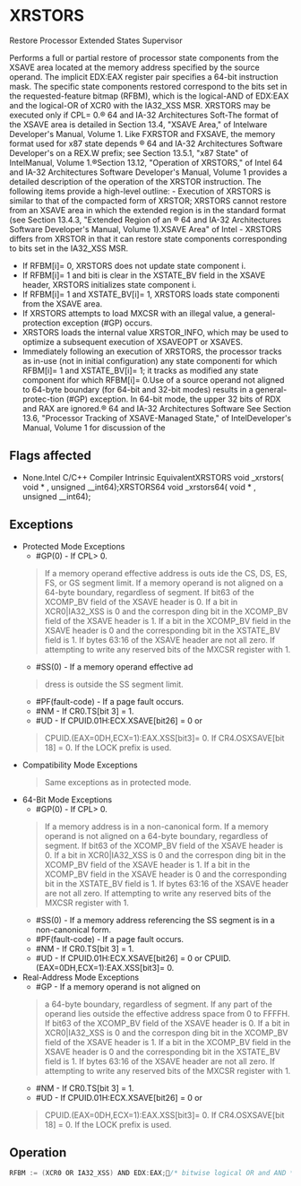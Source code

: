 # XRSTORS

Restore Processor Extended States Supervisor

Performs a full or partial restore of processor state components from the XSAVE area located at the memory address specified by the source operand.
The implicit EDX:EAX register pair specifies a 64-bit instruction mask.
The specific state components restored correspond to the bits set in the requested-feature bitmap (RFBM), which is the logical-AND of EDX:EAX and the logical-OR of XCR0 with the IA32_XSS MSR.
XRSTORS may be executed only if CPL= 0.® 64 and IA-32 Architectures Soft-The format of the XSAVE area is detailed in Section 13.4, "XSAVE Area," of Intelware Developer's Manual, Volume 1.
Like FXRSTOR and FXSAVE, the memory format used for x87 state depends ® 64 and IA-32 Architectures Software Developer's on a REX.W prefix; see Section 13.5.1, "x87 State" of IntelManual, Volume 1.®Section 13.12, "Operation of XRSTORS," of Intel 64 and IA-32 Architectures Software Developer's Manual, Volume 1 provides a detailed description of the operation of the XRSTOR instruction.
The following items provide a high-level outline: - Execution of XRSTORS is similar to that of the compacted form of XRSTOR; XRSTORS cannot restore from an XSAVE area in which the extended region is in the standard format (see Section 13.4.3, "Extended Region of an ® 64 and IA-32 Architectures Software Developer's Manual, Volume 1).XSAVE Area" of Intel - XRSTORS differs from XRSTOR in that it can restore state components corresponding to bits set in the IA32_XSS MSR.
- If RFBM[i]= 0, XRSTORS does not update state component i.
- If RFBM[i]= 1 and biti is clear in the XSTATE_BV field in the XSAVE header, XRSTORS initializes state component i.
- If RFBM[i]= 1 and XSTATE_BV[i]= 1, XRSTORS loads state componenti from the XSAVE area.
- If XRSTORS attempts to load MXCSR with an illegal value, a general-protection exception (#GP) occurs.
- XRSTORS loads the internal value XRSTOR_INFO, which may be used to optimize a subsequent execution of XSAVEOPT or XSAVES.
- Immediately following an execution of XRSTORS, the processor tracks as in-use (not in initial configuration) any state componenti for which RFBM[i]= 1 and XSTATE_BV[i]= 1; it tracks as modified any state component ifor which RFBM[i]= 0.Use of a source operand not aligned to 64-byte boundary (for 64-bit and 32-bit modes) results in a general-protec-tion (#GP) exception.
In 64-bit mode, the upper 32 bits of RDX and RAX are ignored.® 64 and IA-32 Architectures Software See Section 13.6, "Processor Tracking of XSAVE-Managed State," of IntelDeveloper's Manual, Volume 1 for discussion of the 

## Flags affected

- None.Intel C/C++ Compiler Intrinsic EquivalentXRSTORS void _xrstors( void * , unsigned __int64);XRSTORS64 void _xrstors64( void * , unsigned __int64);

## Exceptions

- Protected Mode Exceptions
  - #GP(0) - If CPL> 0.
  > If a memory operand effective address is outs
  > ide the CS, DS, ES, FS, or GS segment limit.
  > If a memory operand is not aligned on 
  > a 64-byte boundary, regardless of segment.
  > If bit63 of the XCOMP_BV field of the XSAVE header is 0.
  > If a bit in XCR0|IA32_XSS is 0 and the correspon
  > ding bit in the XCOMP_BV field of the XSAVE 
  > header is 1.
  > If a bit in the XCOMP_BV field in the XSAVE header is 0 and the corresponding bit in the 
  > XSTATE_BV field is 1.
  > If bytes 63:16 of the XSAVE header are not all zero.
  > If attempting to write any reserved bits of the MXCSR register with 1.
  - #SS(0) - If a memory operand effective ad
  > dress is outside the SS segment limit.
  - #PF(fault-code) - If a page fault occurs.
  - #NM - If CR0.TS[bit 3] = 1.
  - #UD - If CPUID.01H:ECX.XSAVE[bit26] = 0 or
  >  CPUID.(EAX=0DH,ECX=1):EAX.XSS[bit3]= 0.
  > If CR4.OSXSAVE[bit 18] = 0.
  > If the LOCK prefix is used.
- Compatibility Mode Exceptions
  > Same exceptions as in protected mode.
- 64-Bit Mode Exceptions
  - #GP(0) - If CPL> 0.
  > If a memory address is in a non-canonical form.
  > If a memory operand is not aligned on 
  > a 64-byte boundary, regardless of segment.
  > If bit63 of the XCOMP_BV field of the XSAVE header is 0.
  > If a bit in XCR0|IA32_XSS is 0 and the correspon
  > ding bit in the XCOMP_BV field of the XSAVE 
  > header is 1.
  > If a bit in the XCOMP_BV field in the XSAVE header is 0 and the corresponding bit in the 
  > XSTATE_BV field is 1.
  > If bytes 63:16 of the XSAVE header are not all zero.
  > If attempting to write any reserved bits of the MXCSR register with 1.
  - #SS(0) - If a memory address referencing the SS segment is in a non-canonical form.
  - #PF(fault-code) - If a page fault occurs.
  - #NM - If CR0.TS[bit 3] = 1.
  - #UD - If CPUID.01H:ECX.XSAVE[bit26] = 0 or CPUID.(EAX=0DH,ECX=1):EAX.XSS[bit3]= 0.
- Real-Address Mode Exceptions
  - #GP - If a memory operand is not aligned on
  > a 64-byte boundary, regardless of segment.
  > If any part of the operand lies outside 
  > the effective address space from 0 to FFFFH.
  > If bit63 of the XCOMP_BV field of the XSAVE header is 0.
  > If a bit in XCR0|IA32_XSS is 0 and the correspon
  > ding bit in the XCOMP_BV field of the XSAVE 
  > header is 1.
  > If a bit in the XCOMP_BV field in the XSAVE header is 0 and the corresponding bit in the 
  > XSTATE_BV field is 1.
  > If bytes 63:16 of the XSAVE header are not all zero.
  > If attempting to write any reserved bits of the MXCSR register with 1.
  - #NM - If CR0.TS[bit 3] = 1.
  - #UD - If CPUID.01H:ECX.XSAVE[bit26] = 0 or
  >  CPUID.(EAX=0DH,ECX=1):EAX.XSS[bit3]= 0.
  > If CR4.OSXSAVE[bit 18] = 0.
  > If the LOCK prefix is used.

## Operation

```C
RFBM := (XCR0 OR IA32_XSS) AND EDX:EAX;/* bitwise logical OR and AND */COMPMASK := XCOMP_BV field from XSAVE header;RSTORMASK := XSTATE_BV field from XSAVE header;FORMAT = COMPMASK AND 7FFFFFFF_FFFFFFFFH;RESTORE_FEATURES = FORMAT AND RFBM;TO_BE_RESTORED := RESTORE_FEATURES AND RSTORMASK;FORCE_INIT := RFBM AND NOT FORMAT;TO_BE_INITIALIZED = (RFBM AND NOT RSTORMASK) OR FORCE_INIT;IF TO_BE_RESTORED[0] = 1THENXINUSE[0] := 1;load x87 state from legacy region of XSAVE area;ELSIF TO_BE_INITIALIZED[0] = 1THENXINUSE[0] := 0;initialize x87 state;FI;IF TO_BE_RESTORED[1] = 1THENXINUSE[1] := 1;load SSE state from legacy region of XSAVE area; // this step loads the XMM registers and MXCSRELSIF TO_BE_INITIALIZED[1] = 1THENset all XMM registers to 0;XINUSE[1] := 0;MXCSR := 1F80H;FI;NEXT_FEATURE_OFFSET = 576;// Legacy area and XSAVE header consume 576 bytesFOR i := 2 TO 62 IF FORMAT[i] = 1THENIF TO_BE_RESTORED[i] = 1THENXINUSE[i] := 1;load XSAVE state component i at offset NEXT_FEATURE_OFFSET from base of XSAVE area;FI;NEXT_FEATURE_OFFSET = NEXT_FEATURE_OFFSET + n (n enumerated by CPUID(EAX=0DH,ECX=i):EAX);FI;IF TO_BE_INITIALIZED[i] = 1THENXINUSE[i] := 0;initialize XSAVE state component i;FI;ENDFOR;XMODIFIED := NOT RFBM;ELSE VMXNR := 0;FI;LAXA := linear address of XSAVE area; ¢ ²CPL,VMXNR,LAXA,COMPMASK;XRSTOR_INFO := 
```
